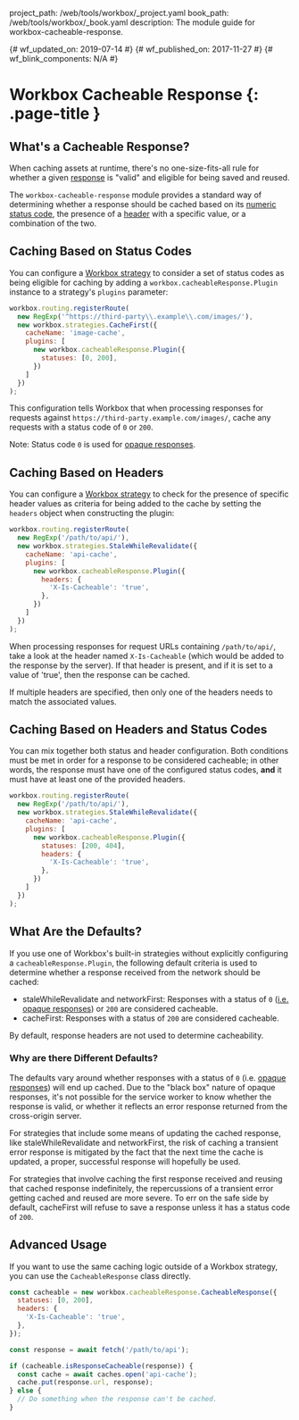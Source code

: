 project_path: /web/tools/workbox/_project.yaml
book_path: /web/tools/workbox/_book.yaml
description: The module guide for workbox-cacheable-response.

{# wf_updated_on: 2019-07-14 #}
{# wf_published_on: 2017-11-27 #}
{# wf_blink_components: N/A #}

# Workbox Cacheable Response  {: .page-title }

## What's a Cacheable Response?

When caching assets at runtime, there's no one-size-fits-all rule for whether a
given [response](https://developer.mozilla.org/en-US/docs/Web/API/Response) is
"valid" and eligible for being saved and reused.

The `workbox-cacheable-response` module provides a standard way of determining
whether a response should be cached based on its
[numeric status code](https://developer.mozilla.org/en-US/docs/Web/API/Response/status),
the presence of a
[header](https://developer.mozilla.org/en-US/docs/Web/API/Response/headers)
with a specific value, or a combination of the two.

## Caching Based on Status Codes

You can configure a [Workbox strategy](./workbox-strategies) to consider
a set of status codes as being eligible for caching by adding a
`workbox.cacheableResponse.Plugin` instance to a strategy's `plugins` parameter:

```js
workbox.routing.registerRoute(
  new RegExp('^https://third-party\\.example\\.com/images/'),
  new workbox.strategies.CacheFirst({
    cacheName: 'image-cache',
    plugins: [
      new workbox.cacheableResponse.Plugin({
        statuses: [0, 200],
      })
    ]
  })
);
```

This configuration tells Workbox that when processing responses for
requests against `https://third-party.example.com/images/`, cache any requests
with a status code of `0` or `200`.

Note: Status code `0` is used for
[opaque responses](https://stackoverflow.com/questions/39109789/what-limitations-apply-to-opaque-responses).

## Caching Based on Headers

You can configure a [Workbox strategy](./workbox-strategies) to check
for the presence of specific header values as criteria for being added
to the cache by setting the `headers` object when constructing the plugin:

```js
workbox.routing.registerRoute(
  new RegExp('/path/to/api/'),
  new workbox.strategies.StaleWhileRevalidate({
    cacheName: 'api-cache',
    plugins: [
      new workbox.cacheableResponse.Plugin({
        headers: {
          'X-Is-Cacheable': 'true',
        },
      })
    ]
  })
);
```

When processing responses for request URLs containing `/path/to/api/`,
take a look at the header named `X-Is-Cacheable` (which would be added
to the response by the server). If that header is present, and if it is
set to a value of 'true', then the response can be cached.

If multiple headers are specified, then only one of the headers needs to
match the associated values.

## Caching Based on Headers and Status Codes

You can mix together both status and header configuration. Both conditions
must be met in order for a response to be considered cacheable; in other words,
the response must have one of the configured status codes, **and** it must
have at least one of the provided headers.

```js
workbox.routing.registerRoute(
  new RegExp('/path/to/api/'),
  new workbox.strategies.StaleWhileRevalidate({
    cacheName: 'api-cache',
    plugins: [
      new workbox.cacheableResponse.Plugin({
        statuses: [200, 404],
        headers: {
          'X-Is-Cacheable': 'true',
        },
      })
    ]
  })
);
```

## What Are the Defaults?

If you use one of Workbox's built-in strategies without explicitly
configuring a `cacheableResponse.Plugin`, the following default criteria is
used to determine whether a response received from the network should
be cached:

* staleWhileRevalidate and networkFirst: Responses with a status of `0`
([i.e. opaque responses](https://stackoverflow.com/questions/39109789/what-limitations-apply-to-opaque-responses))
or `200` are considered cacheable.
* cacheFirst: Responses with a status of `200` are considered cacheable.

By default, response headers are not used to determine cacheability.

### Why are there Different Defaults?

The defaults vary around whether responses with a status of `0`
(i.e. [opaque responses](https://stackoverflow.com/questions/39109789/what-limitations-apply-to-opaque-responses))
will end up cached. Due to the "black box" nature of opaque responses,
it's not possible for the service worker to know whether the response
is valid, or whether it reflects an error response returned from the
cross-origin server.

For strategies that include some means of updating the cached response,
like staleWhileRevalidate and networkFirst, the risk of caching a
transient error response is mitigated by the fact that the next time
the cache is updated, a proper, successful response will hopefully be used.

For strategies that involve caching the first response received and
reusing that cached response indefinitely, the repercussions of a
transient error getting cached and reused are more severe. To err on the
safe side by default, cacheFirst will refuse to save a response unless it
has a status code of `200`.

## Advanced Usage

If you want to use the same caching logic outside of a Workbox strategy, you
can use the `CacheableResponse` class directly.

```js
const cacheable = new workbox.cacheableResponse.CacheableResponse({
  statuses: [0, 200],
  headers: {
    'X-Is-Cacheable': 'true',
  },
});

const response = await fetch('/path/to/api');

if (cacheable.isResponseCacheable(response)) {
  const cache = await caches.open('api-cache');
  cache.put(response.url, response);
} else {
  // Do something when the response can't be cached.
}
```

